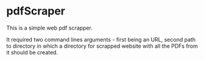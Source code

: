 # pdfScraper
This is a simple web pdf scrapper.

It required two command lines arguments - first being an URL, second path to directory in which a directory for scrapped
website with all the PDFs from it should be created.

